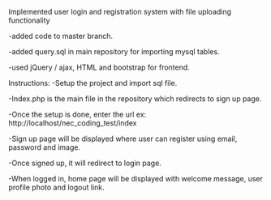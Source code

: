 Implemented user login and registration system with file uploading functionality

-added code to master branch.

-added query.sql in main repository for importing mysql tables.

-used jQuery / ajax, HTML and bootstrap for frontend. 

Instructions:
-Setup the project and import sql file.

-Index.php is the main file in the repository which redirects to sign up page.

-Once the setup is done, enter the url ex: http://localhost/nec_coding_test/index

-Sign up page will be displayed where user can register using email, password and image.

-Once signed up, it will redirect to login page.

-When logged in, home page will be displayed with welcome message, user profile photo and logout link.
